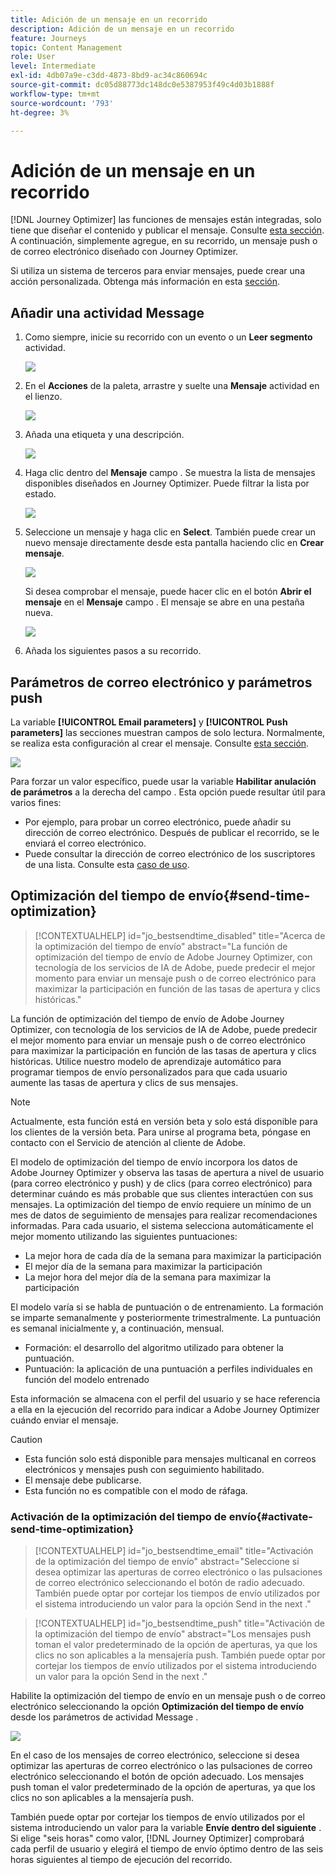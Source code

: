 ```yaml
---
title: Adición de un mensaje en un recorrido
description: Adición de un mensaje en un recorrido
feature: Journeys
topic: Content Management
role: User
level: Intermediate
exl-id: 4db07a9e-c3dd-4873-8bd9-ac34c860694c
source-git-commit: dc05d88773dc148dc0e5387953f49c4d03b1888f
workflow-type: tm+mt
source-wordcount: '793'
ht-degree: 3%

---
```


# Adición de un mensaje en un recorrido

[!DNL Journey Optimizer] las funciones de mensajes están integradas, solo tiene que diseñar el contenido y publicar el mensaje. Consulte [esta sección](../get-started-content.md). A continuación, simplemente agregue, en su recorrido, un mensaje push o de correo electrónico diseñado con Journey Optimizer.

Si utiliza un sistema de terceros para enviar mensajes, puede crear una acción personalizada. Obtenga más información en esta [sección](../action/action.md).

## Añadir una actividad Message

1. Como siempre, inicie su recorrido con un evento o un **Leer segmento** actividad.

   ![](../assets/jo-message0.png)

1. En el **Acciones** de la paleta, arrastre y suelte una **Mensaje** actividad en el lienzo.

   ![](../assets/jo-message1.png)

1. Añada una etiqueta y una descripción.

   ![](../assets/jo-message2.png)

1. Haga clic dentro del **Mensaje** campo . Se muestra la lista de mensajes disponibles diseñados en Journey Optimizer. Puede filtrar la lista por estado.

   ![](../assets/jo-message3.png)

1. Seleccione un mensaje y haga clic en **Select**. También puede crear un nuevo mensaje directamente desde esta pantalla haciendo clic en **Crear mensaje**.

   ![](../assets/jo-message4-ter.png)

   Si desea comprobar el mensaje, puede hacer clic en el botón **Abrir el mensaje** en el **Mensaje** campo . El mensaje se abre en una pestaña nueva.

   ![](../assets/jo-message4-bis.png)

1. Añada los siguientes pasos a su recorrido.

## Parámetros de correo electrónico y parámetros push

La variable **[!UICONTROL Email parameters]** y **[!UICONTROL Push parameters]** las secciones muestran campos de solo lectura. Normalmente, se realiza esta configuración al crear el mensaje. Consulte [esta sección](../get-started-content.md).

![](../assets/jo-message4.png)

Para forzar un valor específico, puede usar la variable **Habilitar anulación de parámetros** a la derecha del campo . Esta opción puede resultar útil para varios fines:

* Por ejemplo, para probar un correo electrónico, puede añadir su dirección de correo electrónico. Después de publicar el recorrido, se le enviará el correo electrónico.
* Puede consultar la dirección de correo electrónico de los suscriptores de una lista. Consulte esta [caso de uso](message-to-subscribers-uc.md).

## Optimización del tiempo de envío{#send-time-optimization}

>[!CONTEXTUALHELP]
>id="jo_bestsendtime_disabled"
>title="Acerca de la optimización del tiempo de envío"
>abstract="La función de optimización del tiempo de envío de Adobe Journey Optimizer, con tecnología de los servicios de IA de Adobe, puede predecir el mejor momento para enviar un mensaje push o de correo electrónico para maximizar la participación en función de las tasas de apertura y clics históricas."

La función de optimización del tiempo de envío de Adobe Journey Optimizer, con tecnología de los servicios de IA de Adobe, puede predecir el mejor momento para enviar un mensaje push o de correo electrónico para maximizar la participación en función de las tasas de apertura y clics históricas. Utilice nuestro modelo de aprendizaje automático para programar tiempos de envío personalizados para que cada usuario aumente las tasas de apertura y clics de sus mensajes.

>[!NOTE]
>
>Actualmente, esta función está en versión beta y solo está disponible para los clientes de la versión beta. Para unirse al programa beta, póngase en contacto con el Servicio de atención al cliente de Adobe.

El modelo de optimización del tiempo de envío incorpora los datos de Adobe Journey Optimizer y observa las tasas de apertura a nivel de usuario (para correo electrónico y push) y de clics (para correo electrónico) para determinar cuándo es más probable que sus clientes interactúen con sus mensajes. La optimización del tiempo de envío requiere un mínimo de un mes de datos de seguimiento de mensajes para realizar recomendaciones informadas. Para cada usuario, el sistema selecciona automáticamente el mejor momento utilizando las siguientes puntuaciones:

* La mejor hora de cada día de la semana para maximizar la participación
* El mejor día de la semana para maximizar la participación
* La mejor hora del mejor día de la semana para maximizar la participación

El modelo varía si se habla de puntuación o de entrenamiento. La formación se imparte semanalmente y posteriormente trimestralmente. La puntuación es semanal inicialmente y, a continuación, mensual.

* Formación: el desarrollo del algoritmo utilizado para obtener la puntuación.
* Puntuación: la aplicación de una puntuación a perfiles individuales en función del modelo entrenado

Esta información se almacena con el perfil del usuario y se hace referencia a ella en la ejecución del recorrido para indicar a Adobe Journey Optimizer cuándo enviar el mensaje.

>[!CAUTION]
>
>* Esta función solo está disponible para mensajes multicanal en correos electrónicos y mensajes push con seguimiento habilitado.
>* El mensaje debe publicarse.
>* Esta función no es compatible con el modo de ráfaga.


### Activación de la optimización del tiempo de envío{#activate-send-time-optimization}

>[!CONTEXTUALHELP]
>id="jo_bestsendtime_email"
>title="Activación de la optimización del tiempo de envío"
>abstract="Seleccione si desea optimizar las aperturas de correo electrónico o las pulsaciones de correo electrónico seleccionando el botón de radio adecuado. También puede optar por cortejar los tiempos de envío utilizados por el sistema introduciendo un valor para la opción Send in the next ."

>[!CONTEXTUALHELP]
>id="jo_bestsendtime_push"
>title="Activación de la optimización del tiempo de envío"
>abstract="Los mensajes push toman el valor predeterminado de la opción de aperturas, ya que los clics no son aplicables a la mensajería push. También puede optar por cortejar los tiempos de envío utilizados por el sistema introduciendo un valor para la opción Send in the next ."

Habilite la optimización del tiempo de envío en un mensaje push o de correo electrónico seleccionando la opción **Optimización del tiempo de envío** desde los parámetros de actividad Message .

![](../assets/jo-message5.png)

En el caso de los mensajes de correo electrónico, seleccione si desea optimizar las aperturas de correo electrónico o las pulsaciones de correo electrónico seleccionando el botón de opción adecuado. Los mensajes push toman el valor predeterminado de la opción de aperturas, ya que los clics no son aplicables a la mensajería push.

También puede optar por cortejar los tiempos de envío utilizados por el sistema introduciendo un valor para la variable **Envíe dentro del siguiente** . Si elige &quot;seis horas&quot; como valor, [!DNL Journey Optimizer] comprobará cada perfil de usuario y elegirá el tiempo de envío óptimo dentro de las seis horas siguientes al tiempo de ejecución del recorrido.
